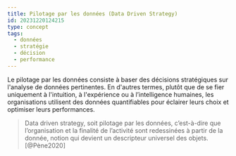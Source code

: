 ```yaml
---
title: Pilotage par les données (Data Driven Strategy)
id: 20231220124215
type: concept
tags:
  - données
  - stratégie
  - décision
  - performance
---
```

Le pilotage par les données consiste à baser des décisions stratégiques sur l'analyse de données pertinentes. En d'autres termes, plutôt que de se fier uniquement à l'intuition, à l'expérience ou à l’intelligence humaines, les organisations utilisent des données quantifiables pour éclairer leurs choix et optimiser leurs performances.
> Data driven strategy, soit pilotage par les données, c’est-à-dire que l’organisation et la finalité de l’activité sont redessinées à partir de la donnée, notion qui devient un descripteur universel des objets. [@Pène2020]